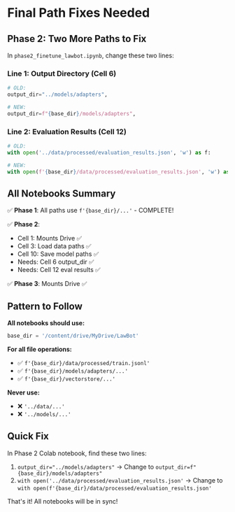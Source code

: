 # Final Path Fixes Needed

## Phase 2: Two More Paths to Fix

In `phase2_finetune_lawbot.ipynb`, change these two lines:

### Line 1: Output Directory (Cell 6)
```python
# OLD:
output_dir="../models/adapters",

# NEW:
output_dir=f"{base_dir}/models/adapters",
```

### Line 2: Evaluation Results (Cell 12)
```python
# OLD:
with open('../data/processed/evaluation_results.json', 'w') as f:

# NEW:
with open(f'{base_dir}/data/processed/evaluation_results.json', 'w') as f:
```

## All Notebooks Summary

✅ **Phase 1**: All paths use `f'{base_dir}/...'` - COMPLETE!

✅ **Phase 2**: 
- Cell 1: Mounts Drive ✅
- Cell 3: Load data paths ✅
- Cell 10: Save model paths ✅
- Needs: Cell 6 output_dir ✅
- Needs: Cell 12 eval results ✅

✅ **Phase 3**: Mounts Drive ✅

## Pattern to Follow

**All notebooks should use:**
```python
base_dir = '/content/drive/MyDrive/LawBot'
```

**For all file operations:**
- ✅ `f'{base_dir}/data/processed/train.jsonl'`
- ✅ `f'{base_dir}/models/adapters/...'`
- ✅ `f'{base_dir}/vectorstore/...'`

**Never use:**
- ❌ `'../data/...'`
- ❌ `'../models/...'`

## Quick Fix

In Phase 2 Colab notebook, find these two lines:
1. `output_dir="../models/adapters"` → Change to `output_dir=f"{base_dir}/models/adapters"`
2. `with open('../data/processed/evaluation_results.json'` → Change to `with open(f'{base_dir}/data/processed/evaluation_results.json'`

That's it! All notebooks will be in sync!

